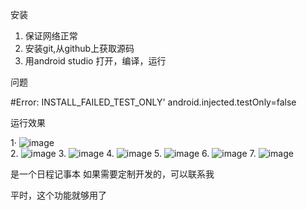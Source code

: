 
安装
1. 保证网络正常
2. 安装git,从github上获取源码
3. 用android studio 打开，编译，运行

问题

#Error: INSTALL_FAILED_TEST_ONLY'
android.injected.testOnly=false

运行效果

1· ![image](https://user-images.githubusercontent.com/12455138/176121166-e467706f-9ccd-463b-ae8f-b9e7d9c7737d.png)
<br/>
2. ![image](https://user-images.githubusercontent.com/12455138/176121182-2ec5f77a-619a-445a-97d2-1b8e808c12e3.png)
3. ![image](https://user-images.githubusercontent.com/12455138/176121211-743a2616-d9c9-4ea7-9942-73be7b101a61.png)
4. ![image](https://user-images.githubusercontent.com/12455138/176121231-b8a7dc71-ea9b-403d-8457-6a98875db733.png)
5. ![image](https://user-images.githubusercontent.com/12455138/176121255-aa4079b2-4b5a-4686-a48b-d0740e57f515.png)
6. ![image](https://user-images.githubusercontent.com/12455138/176121270-4628763f-6909-4bf5-8c76-2f819a74bf89.png)
7. ![image](https://user-images.githubusercontent.com/12455138/176121288-1ac1b802-937d-4d24-8e09-6852463da4d9.png)

是一个日程记事本
如果需要定制开发的，可以联系我

平时，这个功能就够用了

